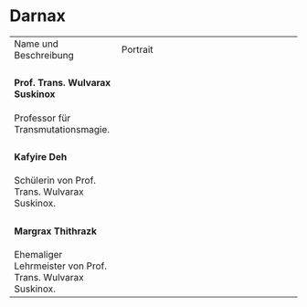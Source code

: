 # Darnax

<table>
<tr><td>Name und Beschreibung</td><td width="300">Portrait</td></tr>
<!--<tr><td><h4>Terralion</h4> Hohefürst der Erde.</td><td width="300"><img src="terralion.png" alt="" /></td></tr>-->
<tr><td><h4>Prof. Trans. Wulvarax Suskinox</h4> Professor für Transmutationsmagie.</td><td width="300"><img src="suskinox.png" alt="" /></td></tr>
<tr><td><h4>Kafyire Deh</h4> Schülerin von Prof. Trans. Wulvarax Suskinox.</td><td width="300"><img src="deh.png" alt="" /></td></tr>
<tr><td><h4>Margrax Thithrazk</h4> Ehemaliger Lehrmeister von Prof. Trans. Wulvarax Suskinox.</td><td width="300"><img src="thithrazk.png" alt="" /></td></tr>
</table>